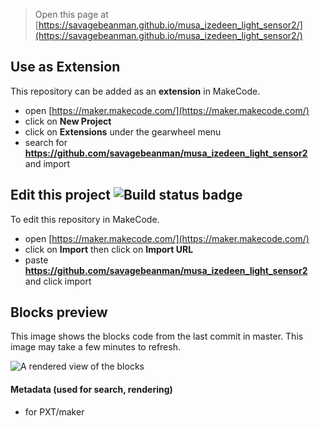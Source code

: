 
> Open this page at [https://savagebeanman.github.io/musa_izedeen_light_sensor2/](https://savagebeanman.github.io/musa_izedeen_light_sensor2/)

## Use as Extension

This repository can be added as an **extension** in MakeCode.

* open [https://maker.makecode.com/](https://maker.makecode.com/)
* click on **New Project**
* click on **Extensions** under the gearwheel menu
* search for **https://github.com/savagebeanman/musa_izedeen_light_sensor2** and import

## Edit this project ![Build status badge](https://github.com/savagebeanman/musa_izedeen_light_sensor2/workflows/MakeCode/badge.svg)

To edit this repository in MakeCode.

* open [https://maker.makecode.com/](https://maker.makecode.com/)
* click on **Import** then click on **Import URL**
* paste **https://github.com/savagebeanman/musa_izedeen_light_sensor2** and click import

## Blocks preview

This image shows the blocks code from the last commit in master.
This image may take a few minutes to refresh.

![A rendered view of the blocks](https://github.com/savagebeanman/musa_izedeen_light_sensor2/raw/master/.github/makecode/blocks.png)

#### Metadata (used for search, rendering)

* for PXT/maker
<script src="https://makecode.com/gh-pages-embed.js"></script><script>makeCodeRender("{{ site.makecode.home_url }}", "{{ site.github.owner_name }}/{{ site.github.repository_name }}");</script>
